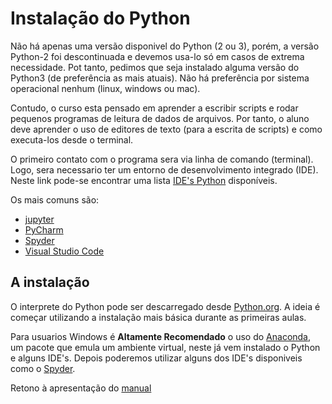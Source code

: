# Instalação do Python

Não há apenas uma versão disponivel do Python (2 ou 3), porém, a versão Python-2 foi descontinuada e devemos usa-lo só em casos de extrema necessidade. Pot tanto, pedimos que seja instalado alguma versão do Python3 (de preferência as mais atuais). Não há preferência por sistema operacional nenhum (linux, windows ou mac).

Contudo, o curso esta pensado em aprender a escribir scripts e rodar pequenos programas de leitura de dados de arquivos. Por tanto, o aluno deve aprender o uso de editores de texto (para a escrita de scripts) e como executa-los desde o terminal.

O primeiro contato com o programa sera via linha de comando (terminal). Logo, sera necessario ter um entorno de desenvolvimento integrado (IDE). Neste link pode-se encontrar uma lista [IDE's Python](https://python.org.br/ferramentas/) disponíveis.

Os mais comuns são:

- [jupyter](https://jupyter.org/)
- [PyCharm](https://www.jetbrains.com/pt-br/pycharm/download/#section=windows)
- [Spyder](https://www.spyder-ide.org/)
- [Visual Studio Code](https://code.visualstudio.com/)

## A instalação

O interprete do Python pode ser descarregado desde [Python.org](https://www.python.org/). A ideia é começar utilizando a instalação mais básica durante as primeiras aulas.

Para usuarios Windows é **Altamente Recomendado** o uso do [Anaconda](https://www.anaconda.com/products/individual), um pacote que emula um ambiente virtual, neste já vem instalado o Python e alguns IDE's. Depois poderemos utilizar alguns dos IDE's disponiveis como o [Spyder](https://www.spyder-ide.org/).

Retono à apresentação do [manual](/Notas/README.md)
